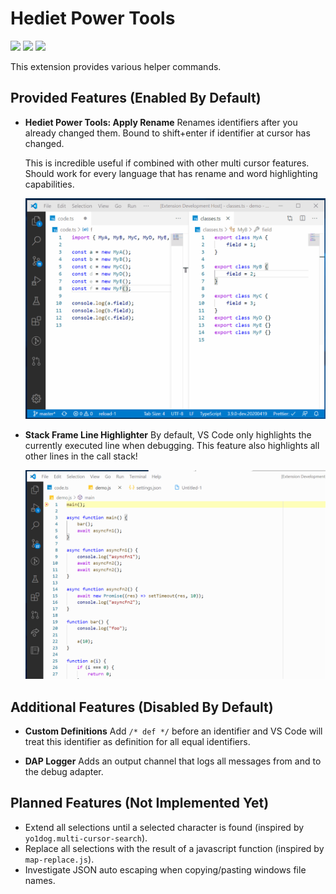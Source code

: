 # Hediet Power Tools

[![](https://img.shields.io/static/v1?style=social&label=Sponsor&message=%E2%9D%A4&logo=GitHub&color&link=%3Curl%3E)](https://github.com/sponsors/hediet)
[![](https://img.shields.io/static/v1?style=social&label=Donate&message=%E2%9D%A4&logo=Paypal&color&link=%3Curl%3E)](https://www.paypal.com/cgi-bin/webscr?cmd=_s-xclick&hosted_button_id=ZP5F38L4C88UY&source=url)
[![](https://img.shields.io/twitter/follow/hediet_dev.svg?style=social)](https://twitter.com/intent/follow?screen_name=hediet_dev)

This extension provides various helper commands.

## Provided Features (Enabled By Default)

-   **Hediet Power Tools: Apply Rename** Renames identifiers after you already changed them. Bound to shift+enter if identifier at cursor has changed.

    This is incredible useful if combined with other multi cursor features. Should work for every language that has rename and word highlighting capabilities.

    ![](./docs/demo-apply-rename.gif)

-   **Stack Frame Line Highlighter**
    By default, VS Code only highlights the currently executed line when debugging.
    This feature also highlights all other lines in the call stack!

    ![](./docs/stack-frame-line-highlighter.gif)

## Additional Features (Disabled By Default)

-   **Custom Definitions**
    Add `/* def */` before an identifier and VS Code will treat this identifier as definition for all equal identifiers.

-   **DAP Logger**
    Adds an output channel that logs all messages from and to the debug adapter.

## Planned Features (Not Implemented Yet)

-   Extend all selections until a selected character is found (inspired by `yo1dog.multi-cursor-search`).
-   Replace all selections with the result of a javascript function (inspired by `map-replace.js`).
-   Investigate JSON auto escaping when copying/pasting windows file names.
